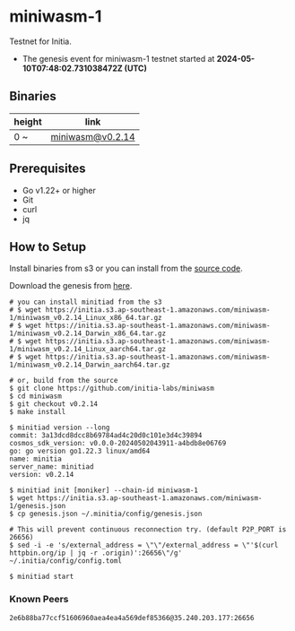 # miniwasm-1

Testnet for Initia.

- The genesis event for miniwasm-1 testnet started at **2024-05-10T07:48:02.731038472Z (UTC)**

## Binaries

| height  | link  |
| ------- | ----- |
| 0      ~  | [miniwasm@v0.2.14](https://github.com/initia-labs/miniwasm/releases/tag/v0.2.14)                   |

## Prerequisites

- Go v1.22+ or higher
- Git
- curl
- jq

## How to Setup

Install binaries from s3 or you can install from the [source code](https://github.com/initia-labs/miniwasm).

Download the genesis from [here](https://initia.s3.ap-southeast-1.amazonaws.com/miniwasm-1/genesis.json).

```shell
# you can install minitiad from the s3
# $ wget https://initia.s3.ap-southeast-1.amazonaws.com/miniwasm-1/miniwasm_v0.2.14_Linux_x86_64.tar.gz
# $ wget https://initia.s3.ap-southeast-1.amazonaws.com/miniwasm-1/miniwasm_v0.2.14_Darwin_x86_64.tar.gz 
# $ wget https://initia.s3.ap-southeast-1.amazonaws.com/miniwasm-1/miniwasm_v0.2.14_Linux_aarch64.tar.gz 
# $ wget https://initia.s3.ap-southeast-1.amazonaws.com/miniwasm-1/miniwasm_v0.2.14_Darwin_aarch64.tar.gz

# or, build from the source
$ git clone https://github.com/initia-labs/miniwasm
$ cd miniwasm
$ git checkout v0.2.14
$ make install

$ minitiad version --long
commit: 3a13dcd8dcc8b69784ad4c20d0c101e3d4c39894
cosmos_sdk_version: v0.0.0-20240502043911-a4bdb8e06769
go: go version go1.22.3 linux/amd64
name: minitia
server_name: minitiad
version: v0.2.14

$ minitiad init [moniker] --chain-id miniwasm-1
$ wget https://initia.s3.ap-southeast-1.amazonaws.com/miniwasm-1/genesis.json
$ cp genesis.json ~/.minitia/config/genesis.json

# This will prevent continuous reconnection try. (default P2P_PORT is 26656)
$ sed -i -e 's/external_address = \"\"/external_address = \"'$(curl httpbin.org/ip | jq -r .origin)':26656\"/g' ~/.initia/config/config.toml

$ minitiad start
```

### Known Peers

```sh
2e6b88ba77ccf51606960aea4ea4a569def85366@35.240.203.177:26656
```
